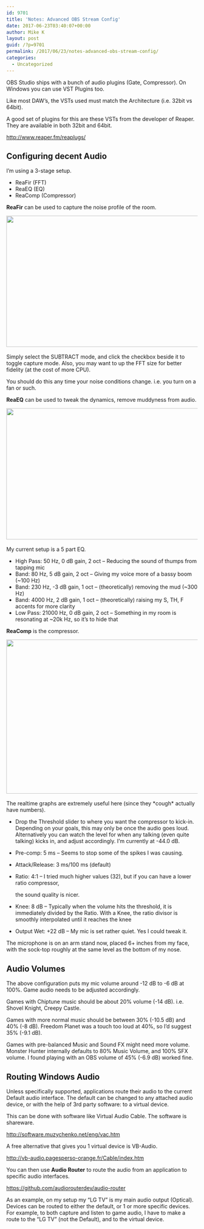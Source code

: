 ```yaml
---
id: 9701
title: 'Notes: Advanced OBS Stream Config'
date: 2017-06-23T03:40:07+00:00
author: Mike K
layout: post
guid: /?p=9701
permalink: /2017/06/23/notes-advanced-obs-stream-config/
categories:
  - Uncategorized
---
```

OBS Studio ships with a bunch of audio plugins (Gate, Compressor). On Windows you can use VST Plugins too. 

Like most DAW&#8217;s, the VSTs used must match the Architecture (i.e. 32bit vs 64bit).

A good set of plugins for this are these VSTs from the developer of Reaper. They are available in both 32bit and 64bit.

http://www.reaper.fm/reaplugs/

## Configuring decent Audio

I&#8217;m using a 3-stage setup.

  * ReaFir (FFT)
  * ReaEQ (EQ)
  * ReaComp (Compressor)

**ReaFir** can be used to capture the noise profile of the room.

[<img src="/wp-content/uploads/2017/06/reafir-640x345.png" alt="" width="640" height="345" class="aligncenter size-large wp-image-9704" srcset="/wp-content/uploads/2017/06/reafir-640x345.png 640w, /wp-content/uploads/2017/06/reafir-450x243.png 450w, /wp-content/uploads/2017/06/reafir.png 932w" sizes="(max-width: 640px) 100vw, 640px" />](/wp-content/uploads/2017/06/reafir.png)

Simply select the SUBTRACT mode, and click the checkbox beside it to toggle capture mode. Also, you may want to up the FFT size for better fidelity (at the cost of more CPU).

You should do this any time your noise conditions change. i.e. you turn on a fan or such.

**ReaEQ** can be used to tweak the dynamics, remove muddyness from audio.

[<img src="/wp-content/uploads/2017/06/reaeq-640x345.png" alt="" width="640" height="345" class="aligncenter size-large wp-image-9705" srcset="/wp-content/uploads/2017/06/reaeq-640x345.png 640w, /wp-content/uploads/2017/06/reaeq-450x243.png 450w, /wp-content/uploads/2017/06/reaeq.png 989w" sizes="(max-width: 640px) 100vw, 640px" />](/wp-content/uploads/2017/06/reaeq.png)

My current setup is a 5 part EQ.

  * High Pass: 50 Hz, 0 dB gain, 2 oct &#8211; Reducing the sound of thumps from tapping mic
  * Band: 80 Hz, 5 dB gain, 2 oct &#8211; Giving my voice more of a bassy boom (~100 Hz)
  * Band: 230 Hz, -3 dB gain, 1 oct &#8211; (theoretically) removing the mud (~300 Hz)
  * Band: 4000 Hz, 2 dB gain, 1 oct &#8211; (theoretically) raising my S, TH, F accents for more clarity
  * Low Pass: 21000 Hz, 0 dB gain, 2 oct &#8211; Something in my room is resonating at ~20k Hz, so it&#8217;s to hide that

**ReaComp** is the compressor.

[<img src="/wp-content/uploads/2017/06/reacomp.png" alt="" width="579" height="405" class="aligncenter size-full wp-image-9707" srcset="/wp-content/uploads/2017/06/reacomp.png 579w, /wp-content/uploads/2017/06/reacomp-450x315.png 450w" sizes="(max-width: 579px) 100vw, 579px" />](/wp-content/uploads/2017/06/reacomp.png)

The realtime graphs are extremely useful here (since they \*cough\* actually have numbers).

  * Drop the Threshold slider to where you want the compressor to kick-in. Depending on your goals, this may only be once the audio goes loud. Alternatively you can watch the level for when any talking (even quite talking) kicks in, and adjust accordingly. I&#8217;m currently at -44.0 dB.
  * Pre-comp: 5 ms &#8211; Seems to stop some of the spikes I was causing.
  * Attack/Release: 3 ms/100 ms (default)
  * Ratio: 4:1 &#8211; I tried much higher values (32), but if you can have a lower ratio compressor,
   
    the sound quality is nicer.
  * Knee: 8 dB &#8211; Typically when the volume hits the threshold, it is immediately divided by the Ratio. With a Knee, the ratio divisor is smoothly interpolated until it reaches the knee
  * Output Wet: +22 dB &#8211; My mic is set rather quiet. Yes I could tweak it.

The microphone is on an arm stand now, placed 6+ inches from my face, with the sock-top roughly at the same level as the bottom of my nose.

## Audio Volumes

The above configuration puts my mic volume around -12 dB to -6 dB at 100%. Game audio needs to be adjusted accordingly.

Games with Chiptune music should be about 20% volume (-14 dB). i.e. Shovel Knight, Creepy Castle.

Games with more normal music should be between 30% (-10.5 dB) and 40% (-8 dB). Freedom Planet was a touch too loud at 40%, so I&#8217;d suggest 35% (-9.1 dB).

Games with pre-balanced Music and Sound FX might need more volume. Monster Hunter internally defaults to 80% Music Volume, and 100% SFX volume. I found playing with an OBS volume of 45% (-6.9 dB) worked fine.

## Routing Windows Audio

Unless specifically supported, applications route their audio to the current Default audio interface. The default can be changed to any attached audio device, or with the help of 3rd party software: to a virtual device.

This can be done with software like Virtual Audio Cable. The software is shareware.

http://software.muzychenko.net/eng/vac.htm

A free alternative that gives you 1 virtual device is VB-Audio.

http://vb-audio.pagesperso-orange.fr/Cable/index.htm

You can then use **Audio Router** to route the audio from an application to specific audio interfaces. 

https://github.com/audiorouterdev/audio-router

As an example, on my setup my &#8220;LG TV&#8221; is my main audio output (Optical). Devices can be routed to either the default, or 1 or more specific devices. For example, to both capture and listen to game audio, I have to make a route to the &#8220;LG TV&#8221; (not the Default), and to the virtual device.